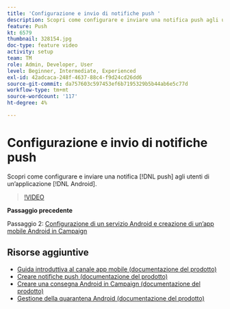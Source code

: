 ```yaml
---
title: 'Configurazione e invio di notifiche push '
description: Scopri come configurare e inviare una notifica push agli utenti delle app android.
feature: Push
kt: 6579
thumbnail: 328154.jpg
doc-type: feature video
activity: setup
team: TM
role: Admin, Developer, User
level: Beginner, Intermediate, Experienced
exl-id: 42adcaca-248f-4637-88c4-f9d24cd26dd6
source-git-commit: da757603c597453ef6b7195329b5b44ab6e5c77d
workflow-type: tm+mt
source-wordcount: '117'
ht-degree: 4%

---
```


# Configurazione e invio di notifiche push

Scopri come configurare e inviare una notifica [!DNL push] agli utenti di un’applicazione [!DNL Android].

>[!VIDEO](https://video.tv.adobe.com/v/328154?quality=12)

**Passaggio precedente**

Passaggio 2: [Configurazione di un servizio Android e creazione di un’app mobile Android in Campaign](/help/tutorial-getting-started-with-push-notifications-for-android/configuring-an-android-service-in-campaign.md)

## Risorse aggiuntive

* [Guida introduttiva al canale app mobile (documentazione del prodotto)](https://experienceleague.adobe.com/docs/campaign-classic/using/sending-messages/sending-push-notifications/about-mobile-app-channel.html#about-mobile-app-channel)
* [Creare notifiche push (documentazione del prodotto)](https://experienceleague.adobe.com/docs/campaign-classic/using/sending-messages/sending-push-notifications/creating-notifications.html#sending-messages)
* [Creare una consegna Android in Campaign (documentazione del prodotto)](https://experienceleague.adobe.com/docs/campaign-classic/using/sending-messages/sending-push-notifications/configure-the-mobile-app/configuring-the-mobile-application-android.html#creating-android-delivery)
* [Gestione della quarantena Android (documentazione del prodotto)](https://experienceleague.adobe.com/docs/campaign-classic/using/sending-messages/monitoring-deliveries/understanding-quarantine-management.html#android-quarantine)
